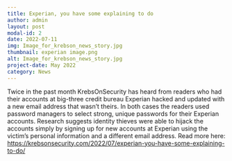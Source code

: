 ```yaml
---
title: Experian, you have some explaining to do
author: admin
layout: post
modal-id: 2
date: 2022-07-11
img: Image_for_krebson_news_story.jpg
thumbnail: experian image.png
alt: Image_for_krebson_news_story.jpg
project-date: May 2022
category: News
---
```


Twice in the past month KrebsOnSecurity has heard from readers who had their accounts at big-three credit bureau Experian hacked and updated with a new email address that wasn’t theirs. In both cases the readers used password managers to select strong, unique passwords for their Experian accounts. Research suggests identity thieves were able to hijack the accounts simply by signing up for new accounts at Experian using the victim’s personal information and a different email address. Read more here: <https://krebsonsecurity.com/2022/07/experian-you-have-some-explaining-to-do/>
